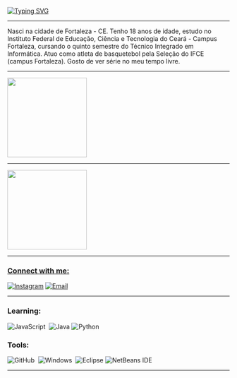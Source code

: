 <a href="https://git.io/typing-svg"><img src="https://readme-typing-svg.herokuapp.com?font=Fira+Code&weight=600&size=26&pause=992&color=804D15&width=435&lines=Hi%2C+It's+Thay!!+;Welcome+to+my+profile." alt="Typing SVG" /></a>

-------------------------------------------------------------------------------------------------------------------------------------------------------- 
Nasci na cidade de Fortaleza - CE. Tenho 18 anos de idade, estudo no Instituto Federal de Educação, Ciência e Tecnologia do Ceará - Campus Fortaleza, cursando o quinto semestre do Técnico Integrado em Informática. Atuo como atleta de basquetebol pela Seleção do IFCE (campus Fortaleza). Gosto de ver série no meu tempo livre.

--------------------------------------------------------------------------------------------------------------------------------------------------------               

<div>
<a href="https://github.com/thaynaxt">
<img height="180em" src="https://github-readme-stats.vercel.app/api/top-langs/?username=thaynaxt&layout=compact&langs_count=7&theme=midnight-purple"/>
 
 --------------------------------------------------------------------------------------------------------------------------------------------------------               

 <img height="180em" src="https://github-readme-stats.vercel.app/api?username=thaynaxt&show_icons=true&theme=midnight-purple&include_all_commits=true&count_private=true"/>
</div>
 
  
--------------------------------------------------------------------------------------------------------------------------------------------------------
  
 ### Connect with me:
[![Instagram](https://img.shields.io/badge/Instagram-E4405F?style=for-the-badge&logo=instagram&logoColor=white)](https://instagram.com/thaynaxt)
[![Email](https://img.shields.io/badge/Gmail-D14836?style=for-the-badge&logo=gmail&logoColor=white)](mailto:thayna.silva63@aluno.ifce.edu.br)
  
--------------------------------------------------------------------------------------------------------------------------------------------------------
 ### Learning:
![JavaScript](https://img.shields.io/badge/-JavaScript-0D1117?style=for-the-badge&logo=javascript&labelColor=0D1117&textColor=0D1117)&nbsp;
![Java](https://img.shields.io/badge/Java-ED8B00?style=for-the-badge&logo=openjdk&logoColor=white)
![Python](https://img.shields.io/badge/-python-0D1117?style=for-the-badge&logo=python&logoColor=1572B6&labelColor=0D1117)&nbsp;
 
### Tools:
<!-- ![Git](https://img.shields.io/badge/-Git-0D1117?style=for-the-badge&logo=git&labelColor=0D1117)&nbsp; -->
![GitHub](https://img.shields.io/badge/-GitHub-0D1117?style=for-the-badge&logo=github&labelColor=0D1117)&nbsp;
![Windows](https://img.shields.io/badge/-Windows-0D1117?style=for-the-badge&logo=windows&labelColor=0D1117)&nbsp;
![Eclipse](https://img.shields.io/badge/Eclipse-2C2255?style=for-the-badge&logo=eclipse&logoColor=white)
![NetBeans IDE](https://img.shields.io/badge/NetBeansIDE-1B6AC6.svg?style=for-the-badge&logo=apache-netbeans-ide&logoColor=white)

--------------------------------------------------------------------------------------------------------------------------------------------------------
 
          
